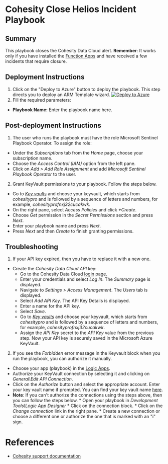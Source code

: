 # Cohesity Close Helios Incident Playbook
## Summary
This playbook closes the Cohesity Data Cloud alert. 
__Remember__: It works only if you have installed the [Function Apps](https://github.com/Azure/Azure-Sentinel/blob/master/Solutions/CohesitySecurity/Data%20Connectors/Helios2Sentinel/readme.md) and have received a few incidents that require closure.

## Deployment Instructions
1. Click on the "Deploy to Azure" button to deploy the playbook. This step directs you to deploy an ARM Template wizard.
[![Deploy to Azure](https://aka.ms/deploytoazurebutton)](https://portal.azure.com/#create/Microsoft.Template/uri/https%3A%2F%2Fraw.githubusercontent.com%2FAzure%2FAzure-Sentinel%2Fmaster%2FSolutions%2FCohesitySecurity%2FPlaybooks%2FCohesity_Close_Helios_Incident%2Fazuredeploy.json)
2. Fill the required parameters:
* __Playbook Name:__ Enter the playbook name here.

## Post-deployment Instructions
1. The user who runs the playbook must have the role Microsoft Sentinel Playbook Operator. To assign the role:
* Under the _Subscriptions_ tab from the _Home_ page, choose your subscription name.
* Choose the _Access Control (IAM)_ option from the left pane.
* Click on _Add > Add Role Assignment_ and add _Microsoft Sentinel Playbook Operator_ to the user.

2. Grant KeyVault permissions to your playbook. Follow the steps below.
* Go to _[Key vaults](https://portal.azure.com/#view/HubsExtension/BrowseResource/resourceType/Microsoft.KeyVault%2Fvaults)_ and choose your keyvault, which starts from _cohesitypro_ and is followed by a sequence of letters and numbers, for example, _cohesityprofnxj32cucakwk_.
* On the right pane, select _Access Policies_ and click _+Create_.
* Choose _Get_ permission in the _Secret Permissions_ section and press _Next_.
* Enter your playbook name and press _Next_.
* Press _Next_ and then _Create_ to finish granting permissions.

## Troubleshooting
1. If your API key expired, then you have to replace it with a new one.
* Create the _Cohesity Data Cloud API_ key:
  * Go to the Cohesity Data Cloud [login](https://helios.cohesity.com/#/login) page.
  * Enter your credentials and select _Log In_. The _Summary_ page is displayed.
  * Navigate to _Settings > Access Management_. The _Users_ tab is displayed.
  * Select _Add API Key_. The API Key Details is displayed.
  * Enter a name for the API key.
  * Select _Save_.
  * Go to _[Key vaults](https://portal.azure.com/#view/HubsExtension/BrowseResource/resourceType/Microsoft.KeyVault%2Fvaults)_ and choose your keyvault, which starts from _cohesitypro_ and is followed by a sequence of letters and numbers, for example, _cohesityprofnxj32cucakwk_.
  * Assign the _API Key_ secret to the _API Key_ value from the previous step. Now your API key is securely saved in the Microsoft Azure KeyVault.
2. If you see the _Forbidden_ error message in the Keyvault block when you run the playbook, you can authorize it manually.
* Choose your app (playbook) in the [Logic Apps](https://portal.azure.com/#view/HubsExtension/BrowseResource/resourceType/Microsoft.Logic%2Fworkflows).
* Authorize your KeyVault connection by selecting it and clicking on _General\Edit API Connection_.
* Click on the _Authorize_ button and select the appropriate account. Enter your key vault name if prompted. You can find your key vault name [here](https://portal.azure.com/#view/HubsExtension/BrowseResource/resourceType/Microsoft.KeyVault%2Fvaults).
* **Note**: If you can't authorize the connections using the steps above, then you can follow the steps below.
            * Open your playbook in _Development Tools\Logic App Designer_ 
            * Click on the connection block. 
            * Click on the _Change connection_ link in the right pane. 
            * Create a new connection or choose a different one or authorize the one that is marked with an "i" sign.

#  References
- [Cohesity support documentation](https://docs.cohesity.com/ui/login?redirectPath=%2FHomePage%2FContent%2FTechGuides%2FTechnicalGuides.htm)
